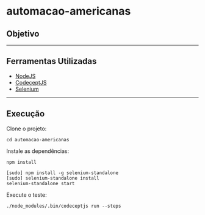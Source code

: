 # automacao-americanas

## Objetivo

---

## Ferramentas Utilizadas

- [NodeJS](http://nodejs.org/)
- [CodeceptJS](http://codecept.io/)
- [Selenium](http://www.seleniumhq.org/)

---

## Execução
Clone o projeto:
```shell
cd automacao-americanas
```

Instale as dependências:
```shell
npm install

[sudo] npm install -g selenium-standalone
[sudo] selenium-standalone install
selenium-standalone start
```

Execute o teste:
```shell
./node_modules/.bin/codeceptjs run --steps
```
